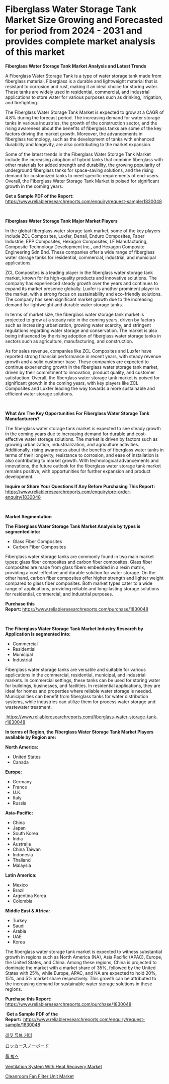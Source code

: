 <p><h1>Fiberglass Water Storage Tank Market Size Growing and Forecasted for period from 2024 - 2031 and provides complete market analysis of this market</h1></p><p><strong>Fiberglass Water Storage Tank Market Analysis and Latest Trends</strong></p>
<p><p>A Fiberglass Water Storage Tank is a type of water storage tank made from fiberglass material. Fiberglass is a durable and lightweight material that is resistant to corrosion and rust, making it an ideal choice for storing water. These tanks are widely used in residential, commercial, and industrial applications to store water for various purposes such as drinking, irrigation, and firefighting.</p><p>The Fiberglass Water Storage Tank Market is expected to grow at a CAGR of 4.8% during the forecast period. The increasing demand for water storage tanks in various industries, the growth of the construction sector, and the rising awareness about the benefits of fiberglass tanks are some of the key factors driving the market growth. Moreover, the advancements in fiberglass technology, such as the development of tanks with enhanced durability and longevity, are also contributing to the market expansion.</p><p>Some of the latest trends in the Fiberglass Water Storage Tank Market include the increasing adoption of hybrid tanks that combine fiberglass with other materials for added strength and durability, the growing popularity of underground fiberglass tanks for space-saving solutions, and the rising demand for customized tanks to meet specific requirements of end-users. Overall, the Fiberglass Water Storage Tank Market is poised for significant growth in the coming years.</p></p>
<p><strong>Get a Sample PDF of the Report:&nbsp;</strong> <a href="https://www.reliableresearchreports.com/enquiry/request-sample/1830048">https://www.reliableresearchreports.com/enquiry/request-sample/1830048</a></p>
<p>&nbsp;</p>
<p><strong>Fiberglass Water Storage Tank Major Market Players</strong></p>
<p><p>In the global fiberglass water storage tank market, some of the key players include ZCL Composites, Luxfer, Denali, Enduro Composites, Faber Industrie, EPP Composites, Hexagon Composites, LF Manufacturing, Composite Technology Development Inc., and Hexagon Composite Engineering Sdn Bhd. These companies offer a wide range of fiberglass water storage tanks for residential, commercial, industrial, and municipal applications.</p><p>ZCL Composites is a leading player in the fiberglass water storage tank market, known for its high-quality products and innovative solutions. The company has experienced steady growth over the years and continues to expand its market presence globally. Luxfer is another prominent player in the market, with a strong focus on sustainability and eco-friendly solutions. The company has seen significant market growth due to the increasing demand for lightweight and durable water storage tanks.</p><p>In terms of market size, the fiberglass water storage tank market is projected to grow at a steady rate in the coming years, driven by factors such as increasing urbanization, growing water scarcity, and stringent regulations regarding water storage and conservation. The market is also being influenced by the rising adoption of fiberglass water storage tanks in sectors such as agriculture, manufacturing, and construction.</p><p>As for sales revenue, companies like ZCL Composites and Luxfer have reported strong financial performance in recent years, with steady revenue growth and a solid customer base. These companies are expected to continue experiencing growth in the fiberglass water storage tank market, driven by their commitment to innovation, product quality, and customer satisfaction. Overall, the fiberglass water storage tank market is poised for significant growth in the coming years, with key players like ZCL Composites and Luxfer leading the way towards a more sustainable and efficient water storage solutions.</p></p>
<p>&nbsp;</p>
<p><strong>What Are The Key Opportunities For Fiberglass Water Storage Tank Manufacturers?</strong></p>
<p><p>The fiberglass water storage tank market is expected to see steady growth in the coming years due to increasing demand for durable and cost-effective water storage solutions. The market is driven by factors such as growing urbanization, industrialization, and agriculture activities. Additionally, rising awareness about the benefits of fiberglass water tanks in terms of their longevity, resistance to corrosion, and ease of installation is also contributing to market growth. With technological advancements and innovations, the future outlook for the fiberglass water storage tank market remains positive, with opportunities for further expansion and product development.</p></p>
<p><strong>Inquire or Share Your Questions If Any Before Purchasing This Report:</strong> <a href="https://www.reliableresearchreports.com/enquiry/pre-order-enquiry/1830048">https://www.reliableresearchreports.com/enquiry/pre-order-enquiry/1830048</a></p>
<p>&nbsp;</p>
<p><strong>Market Segmentation</strong></p>
<p><strong>The Fiberglass Water Storage Tank Market Analysis by types is segmented into:</strong></p>
<p><ul><li>Glass Fiber Composites</li><li>Carbon Fiber Composites</li></ul></p>
<p><p>Fiberglass water storage tanks are commonly found in two main market types: glass fiber composites and carbon fiber composites. Glass fiber composites are made from glass fibers embedded in a resin matrix, providing a cost-effective and durable solution for water storage. On the other hand, carbon fiber composites offer higher strength and lighter weight compared to glass fiber composites. Both market types cater to a wide range of applications, providing reliable and long-lasting storage solutions for residential, commercial, and industrial purposes.</p></p>
<p><strong>Purchase this Report:&nbsp;</strong><a href="https://www.reliableresearchreports.com/purchase/1830048">https://www.reliableresearchreports.com/purchase/1830048</a></p>
<p>&nbsp;</p>
<p><strong>The Fiberglass Water Storage Tank Market Industry Research by Application is segmented into:</strong></p>
<p><ul><li>Commercial</li><li>Residential</li><li>Municipal</li><li>Industrial</li></ul></p>
<p><p>Fiberglass water storage tanks are versatile and suitable for various applications in the commercial, residential, municipal, and industrial markets. In commercial settings, these tanks can be used for storing water for buildings, businesses, and facilities. In residential applications, they are ideal for homes and properties where reliable water storage is needed. Municipalities can benefit from fiberglass tanks for water distribution systems, while industries can utilize them for process water storage and wastewater treatment.</p></p>
<p><a href="https://www.reliableresearchreports.com/fiberglass-water-storage-tank-r1830048">&nbsp;https://www.reliableresearchreports.com/fiberglass-water-storage-tank-r1830048</a></p>
<p><strong>In terms of Region, the Fiberglass Water Storage Tank Market Players available by Region are:</strong></p>
<p>
    <p> <strong> North America: </strong>
        <ul>
            <li>United States</li>
            <li>Canada</li>
        </ul>
        </p> 
    <p> <strong> Europe: </strong>
        <ul>
            <li>Germany</li>
            <li>France</li>
            <li>U.K.</li>
            <li>Italy</li>
            <li>Russia</li>
        </ul>
        </p> 
    <p> <strong> Asia-Pacific: </strong>
        <ul>
            <li>China</li>
            <li>Japan</li>
            <li>South Korea</li>
            <li>India</li>
            <li>Australia</li>
            <li>China Taiwan</li>
            <li>Indonesia</li>
            <li>Thailand</li>
            <li>Malaysia</li>
        </ul>
        </p> 
    <p> <strong> Latin America: </strong>
        <ul>
            <li>Mexico</li>
            <li>Brazil</li>
            <li>Argentina Korea</li>
            <li>Colombia</li>
        </ul>
        </p> 
    <p> <strong> Middle East & Africa: </strong>
        <ul>
            <li>Turkey</li>
            <li>Saudi</li>
            <li>Arabia</li>
            <li>UAE</li>
            <li>Korea</li>
        </ul>
    </p>
    </p>
<p><p>The fiberglass water storage tank market is expected to witness substantial growth in regions such as North America (NA), Asia Pacific (APAC), Europe, the United States, and China. Among these regions, China is projected to dominate the market with a market share of 35%, followed by the United States with 25%, while Europe, APAC, and NA are expected to hold 20%, 15%, and 5% market share respectively. This growth can be attributed to the increasing demand for sustainable water storage solutions in these regions.</p></p>
<p><strong>Purchase this Report: </strong><a href="https://www.reliableresearchreports.com/purchase/1830048">https://www.reliableresearchreports.com/purchase/1830048</a></p>
<p>&nbsp;<strong>Get a Sample PDF of the Report:&nbsp;&nbsp;</strong><a href="https://www.reliableresearchreports.com/enquiry/request-sample/1830048">https://www.reliableresearchreports.com/enquiry/request-sample/1830048</a></p>
<p><strong></strong></p>
<p><p><a href="https://github.com/vsap75a286l/Market-Research-Report-List-1/blob/main/581880634472.md">래칫 튜브 커터</a></p><p><a href="https://github.com/mm14022023/Market-Research-Report-List-1/blob/main/528444838228.md">ロッカースノーボード</a></p><p><a href="https://github.com/Maeennan456456/Market-Research-Report-List-1/blob/main/473582234473.md">툴 박스</a></p><p><a href="https://github.com/gdfhhhj/Market-Research-Report-List-4/blob/main/ventilation-system-with-heat-recovery-market.md">Ventilation System With Heat Recovery Market</a></p><p><a href="https://github.com/RichRobinson5/Market-Research-Report-List-4/blob/main/cleanroom-fan-filter-unit-market.md">Cleanroom Fan Filter Unit Market</a></p></p>